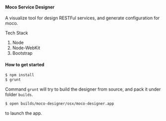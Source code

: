 #### Moco Service Designer

A visualize tool for design RESTFul services, and generate configuration for moco.

Tech Stack

1.  Node
2.  Node-WebKit
3.  Bootstrap


#### How to get started

```sh
$ npm install
$ grunt
```

Command `grunt` will try to build the designer from source, and pack it under folder `builds`.

```sh
$ open builds/moco-designer/osx/moco-designer.app
```

to launch the app.

